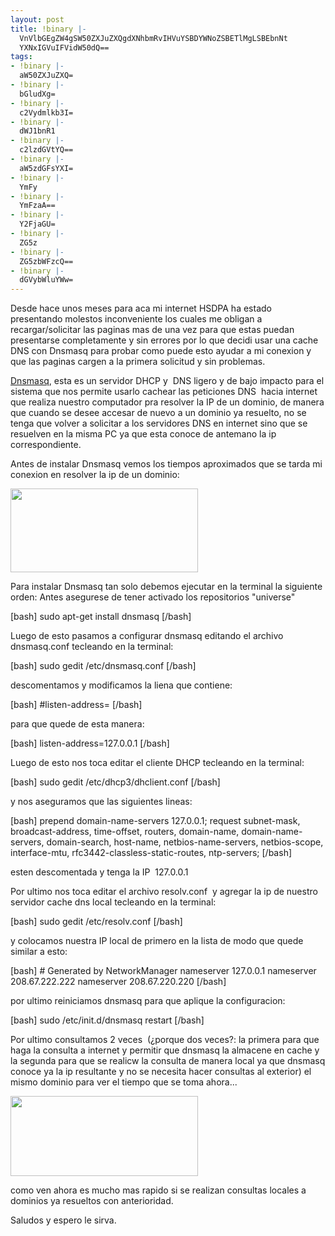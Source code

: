 ```yaml
---
layout: post
title: !binary |-
  VnVlbGEgZW4gSW50ZXJuZXQgdXNhbmRvIHVuYSBDYWNoZSBETlMgLSBEbnNt
  YXNxIGVuIFVidW50dQ==
tags:
- !binary |-
  aW50ZXJuZXQ=
- !binary |-
  bGludXg=
- !binary |-
  c2Vydmlkb3I=
- !binary |-
  dWJ1bnR1
- !binary |-
  c2lzdGVtYQ==
- !binary |-
  aW5zdGFsYXI=
- !binary |-
  YmFy
- !binary |-
  YmFzaA==
- !binary |-
  Y2FjaGU=
- !binary |-
  ZG5z
- !binary |-
  ZG5zbWFzcQ==
- !binary |-
  dGVybWluYWw=
---
```

Desde hace unos meses para aca mi internet HSDPA ha estado presentando molestos inconveniente los cuales me obligan a recargar/solicitar las paginas mas de una vez para que estas puedan presentarse completamente y sin errores por lo que decidi usar una cache DNS con Dnsmasq para probar como puede esto ayudar a mi conexion y que las paginas cargen a la primera solicitud y sin problemas.

<a href="http://www.thekelleys.org.uk/dnsmasq/doc.html" target="_blank">Dnsmasq</a>, esta es un servidor DHCP y  DNS ligero y de bajo impacto para el sistema que nos permite usarlo cachear las peticiones DNS  hacia internet que realiza nuestro computador pra resolver la IP de un dominio, de manera que cuando se desee accesar de nuevo a un dominio ya resuelto, no se tenga que volver a solicitar a los servidores DNS en internet sino que se resuelven en la misma PC ya que esta conoce de antemano la ip correspondiente.

Antes de instalar Dnsmasq vemos los tiempos aproximados que se tarda mi conexion en resolver la ip de un dominio:

<a href="http://blog.jam.net.ve/imagenes/uploads/2010/08/Pantallazo-23.png"><img class="aligncenter size-medium wp-image-377" title="Pantallazo-23" src="http://blog.jam.net.ve/imagenes/uploads/2010/08/Pantallazo-23-300x134.png" alt="" width="300" height="134" /></a>

Para instalar Dnsmasq tan solo debemos ejecutar en la terminal la siguiente orden: Antes asegurese de tener activado los repositorios "universe"

[bash] sudo apt-get install dnsmasq [/bash]

Luego de esto pasamos a configurar dnsmasq editando el archivo dnsmasq.conf tecleando en la terminal:

[bash] sudo gedit /etc/dnsmasq.conf [/bash]

descomentamos y modificamos la liena que contiene:

[bash] #listen-address= [/bash]

para que quede de esta manera:

[bash] listen-address=127.0.0.1 [/bash]

Luego de esto nos toca editar el cliente DHCP tecleando en la terminal:

[bash] sudo gedit /etc/dhcp3/dhclient.conf [/bash]

y nos aseguramos que las siguientes lineas:

[bash] prepend domain-name-servers 127.0.0.1;
request subnet-mask, broadcast-address, time-offset, routers,
 domain-name, domain-name-servers, domain-search, host-name,
 netbios-name-servers, netbios-scope, interface-mtu,
 rfc3442-classless-static-routes, ntp-servers; [/bash]

esten descomentada y tenga la IP  127.0.0.1

Por ultimo nos toca editar el archivo resolv.conf  y agregar la ip de nuestro servidor cache dns local tecleando en la terminal:

[bash] sudo gedit /etc/resolv.conf [/bash]

y colocamos nuestra IP local de primero en la lista de modo que quede similar a esto:

[bash] # Generated by NetworkManager
nameserver 127.0.0.1
nameserver 208.67.222.222
nameserver 208.67.220.220 [/bash]

por ultimo reiniciamos dnsmasq para que aplique la configuracion:

[bash] sudo /etc/init.d/dnsmasq restart [/bash]

Por ultimo consultamos 2 veces  (¿porque dos veces?: la primera para que haga la consulta a internet y permitir que dnsmasq la almacene en cache y la segunda para que se realicw la consulta de manera local ya que dnsmasq conoce ya la ip resultante y no se necesita hacer consultas al exterior) el mismo dominio para ver el tiempo que se toma ahora...

<a href="http://blog.jam.net.ve/imagenes/uploads/2010/08/Pantallazo-24.png"><img class="aligncenter size-medium wp-image-378" title="Pantallazo-24" src="http://blog.jam.net.ve/imagenes/uploads/2010/08/Pantallazo-24-300x128.png" alt="" width="300" height="128" /></a>

como ven ahora es mucho mas rapido si se realizan consultas locales a dominios ya resueltos con anterioridad.

Saludos y espero le sirva.
